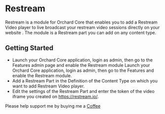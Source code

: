 # Restream
Restream is a module for Orchard Core that enables  you to add a Restream    Video player to live broadcast your restream video sessions directly on your website . The module is a  Restream part you can add  on any content type.

## Getting Started

- Launch your Orchard Core application, login as admin, then go to the Features admin page and enable the Restream module Launch your Orchard Core application, login as admin, then go to the Features and enable the Restream module.
- Add a Restream Part in the Definition of the Content Type on which you want to add Restream Video player.
- Edit the settings of the Restream Part and enter the token of the video iframe you created on https://restream.io/.

Please help support me by buying me a [Coffee](https://www.buymeacoffee.com/nicolasmaluleke)
